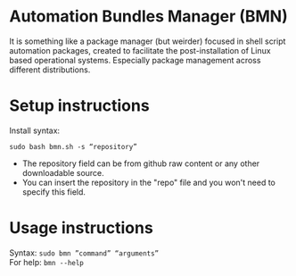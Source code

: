 # Automation Bundles Manager (BMN)
It is something like a package manager (but weirder) focused in shell script automation packages, created to facilitate the post-installation of Linux based operational systems. Especially package management across different distributions.

# Setup instructions
Install syntax:

``sudo bash bmn.sh -s “repository”``  
- The repository field can be from github raw content or any other downloadable source.  
- You can insert the repository in the "repo" file and you won't need to specify this field.

# Usage instructions
Syntax: ``sudo bmn ”command” “arguments” ``  
For help: ``bmn --help``
